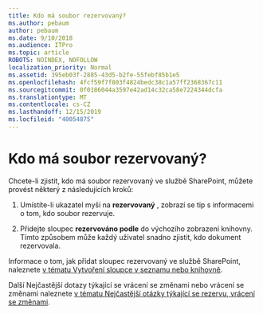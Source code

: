 ```yaml
---
title: Kdo má soubor rezervovaný?
ms.author: pebaum
author: pebaum
ms.date: 9/10/2018
ms.audience: ITPro
ms.topic: article
ROBOTS: NOINDEX, NOFOLLOW
localization_priority: Normal
ms.assetid: 395eb03f-2885-43d5-b2fe-55febf85b1e5
ms.openlocfilehash: 4fcf59f7f803f4824bedc38c1a57ff2368367c11
ms.sourcegitcommit: 0f0186044a3597e42ad14c32ca58e7224344dcfa
ms.translationtype: MT
ms.contentlocale: cs-CZ
ms.lasthandoff: 12/15/2019
ms.locfileid: "40054875"
---
```

# <a name="who-has-a-file-checked-out"></a>Kdo má soubor rezervovaný?

Chcete-li zjistit, kdo má soubor rezervovaný ve službě SharePoint, můžete provést některý z následujících kroků:
  
1. Umístíte-li ukazatel myši na **rezervovaný** , zobrazí se tip s informacemi o tom, kdo soubor rezervuje. 
    
2. Přidejte sloupec **rezervováno podle** do výchozího zobrazení knihovny. Tímto způsobem může každý uživatel snadno zjistit, kdo dokument rezervovala. 
    
Informace o tom, jak přidat sloupec rezervovaný ve službě SharePoint, naleznete [v tématu Vytvoření sloupce v seznamu nebo knihovně](https://go.microsoft.com/fwlink/?linkid=2019591). 
  
Další Nejčastější dotazy týkající se vrácení se změnami nebo vrácení se změnami naleznete [v tématu Nejčastější otázky týkající se rezervu, vrácení se změnami](https://go.microsoft.com/fwlink/?linkid=2018786).
  

